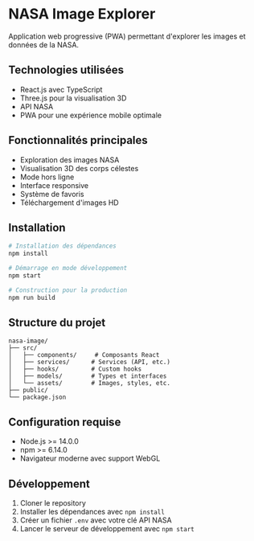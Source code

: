 # NASA Image Explorer

Application web progressive (PWA) permettant d'explorer les images et données de la NASA.

## Technologies utilisées

- React.js avec TypeScript
- Three.js pour la visualisation 3D
- API NASA
- PWA pour une expérience mobile optimale

## Fonctionnalités principales

- Exploration des images NASA
- Visualisation 3D des corps célestes
- Mode hors ligne
- Interface responsive
- Système de favoris
- Téléchargement d'images HD

## Installation

```bash
# Installation des dépendances
npm install

# Démarrage en mode développement
npm start

# Construction pour la production
npm run build
```

## Structure du projet

```
nasa-image/
├── src/
│   ├── components/     # Composants React
│   ├── services/      # Services (API, etc.)
│   ├── hooks/         # Custom hooks
│   ├── models/        # Types et interfaces
│   └── assets/        # Images, styles, etc.
├── public/
└── package.json
```

## Configuration requise

- Node.js >= 14.0.0
- npm >= 6.14.0
- Navigateur moderne avec support WebGL

## Développement

1. Cloner le repository
2. Installer les dépendances avec `npm install`
3. Créer un fichier `.env` avec votre clé API NASA
4. Lancer le serveur de développement avec `npm start`
